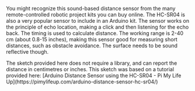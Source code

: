 You might recognize this sound-based distance sensor from the many remote-controlled robotic project kits you can buy online. The HC-SR04 is also a very popular sensor to include in an Arduino kit. The sensor works on the principle of echo location, making a click and then listening for the echo back. The timing is used to calculate distance. The working range is 2-40 cm (about 0.8-15 inches), making this sensor good for measuring short distances, such as obstacle avoidance. The surface needs to be sound reflective though.

<p>The sketch provided here does not require a library, and can report the distance in centimetres or inches. This sketch was based on a tutorial provided here:
  [Arduino Distance Sensor using the HC-SR04 - Pi My Life Up](https://pimylifeup.com/arduino-distance-sensor-hc-sr04/)
